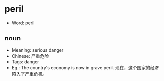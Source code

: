 # peril

- Word: peril

## noun

- Meaning: serious danger
- Chinese: 严重危险
- Tags: danger
- Eg.: The country's economy is now in grave peril. 现在，这个国家的经济陷入了严重危机。

